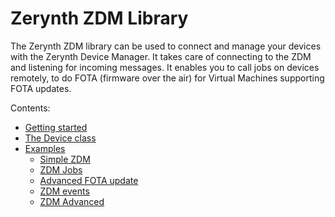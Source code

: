 # Zerynth ZDM Library

The Zerynth ZDM library can be used to connect and manage your devices with the Zerynth Device Manager. It takes care of connecting to the ZDM and listening for incoming messages. It enables you to call jobs on devices remotely, to do FOTA (firmware over the air) for Virtual Machines supporting FOTA updates.

Contents:


* [Getting started](https://docs.zerynth.com/latest/official/lib.zerynth.zdm/docs/official_lib.zerynth.zdm_zdm.html)
* [The Device class](https://docs.zerynth.com/latest/official/lib.zerynth.zdm/docs/official_lib.zerynth.zdm_zdm.html#the-device-class)
* [Examples](https://docs.zerynth.com/latest/official/lib.zerynth.zdm/examples/examples.html)
    * [Simple ZDM](https://docs.zerynth.com/latest/official/lib.zerynth.zdm/examples/examples.html)
    * [ZDM Jobs](https://docs.zerynth.com/latest/official/lib.zerynth.zdm/examples/examples.html#zdm-jobs)
    * [Advanced FOTA update](https://docs.zerynth.com/latest/official/lib.zerynth.zdm/examples/examples.html#advanced-fota-update)
    * [ZDM events](https://docs.zerynth.com/latest/official/lib.zerynth.zdm/examples/examples.html#zdm-events)
    * [ZDM Advanced](https://docs.zerynth.com/latest/official/lib.zerynth.zdm/examples/examples.html#zdm-advanced)

